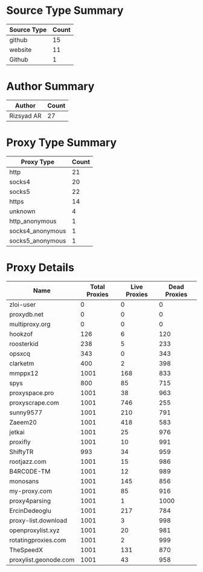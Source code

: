 # Source Type Summary

| Source Type | Count |
|-------------|-------|
| github | 15 |
| website | 11 |
| Github | 1 |


# Author Summary

| Author | Count |
|--------|-------|
| Rizsyad AR | 27 |


# Proxy Type Summary

| Proxy Type | Count |
|------------|-------|
| http | 21 |
| socks4 | 20 |
| socks5 | 22 |
| https | 14 |
| unknown | 4 |
| http_anonymous | 1 |
| socks4_anonymous | 1 |
| socks5_anonymous | 1 |


# Proxy Details

| Name | Total Proxies | Live Proxies | Dead Proxies |
|------|---------------|--------------|---------------|
| zloi-user | 0 | 0 | 0 |
| proxydb.net | 0 | 0 | 0 |
| multiproxy.org | 0 | 0 | 0 |
| hookzof | 126 | 6 | 120 |
| roosterkid | 238 | 5 | 233 |
| opsxcq | 343 | 0 | 343 |
| clarketm | 400 | 2 | 398 |
| mmppx12 | 1001 | 168 | 833 |
| spys | 800 | 85 | 715 |
| proxyspace.pro | 1001 | 38 | 963 |
| proxyscrape.com | 1001 | 746 | 255 |
| sunny9577 | 1001 | 210 | 791 |
| Zaeem20 | 1001 | 418 | 583 |
| jetkai | 1001 | 25 | 976 |
| proxifly | 1001 | 10 | 991 |
| ShiftyTR | 993 | 34 | 959 |
| rootjazz.com | 1001 | 15 | 986 |
| B4RC0DE-TM | 1001 | 12 | 989 |
| monosans | 1001 | 145 | 856 |
| my-proxy.com | 1001 | 85 | 916 |
| proxy4parsing | 1001 | 1 | 1000 |
| ErcinDedeoglu | 1001 | 217 | 784 |
| proxy-list.download | 1001 | 3 | 998 |
| openproxylist.xyz | 1001 | 20 | 981 |
| rotatingproxies.com | 1001 | 2 | 999 |
| TheSpeedX | 1001 | 131 | 870 |
| proxylist.geonode.com | 1001 | 43 | 958 |
